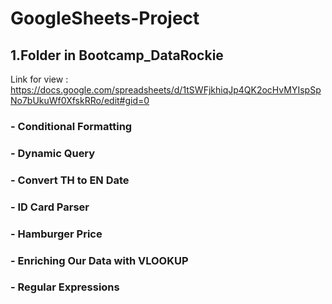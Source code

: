 # GoogleSheets-Project

## 1.Folder in Bootcamp_DataRockie 
Link for view : https://docs.google.com/spreadsheets/d/1tSWFjkhiqJp4QK2ocHvMYIspSpNo7bUkuWf0XfskRRo/edit#gid=0
### - Conditional Formatting
### - Dynamic Query
### - Convert TH to EN Date
### - ID Card Parser
### - Hamburger Price
### - Enriching Our Data with VLOOKUP
### - Regular Expressions
